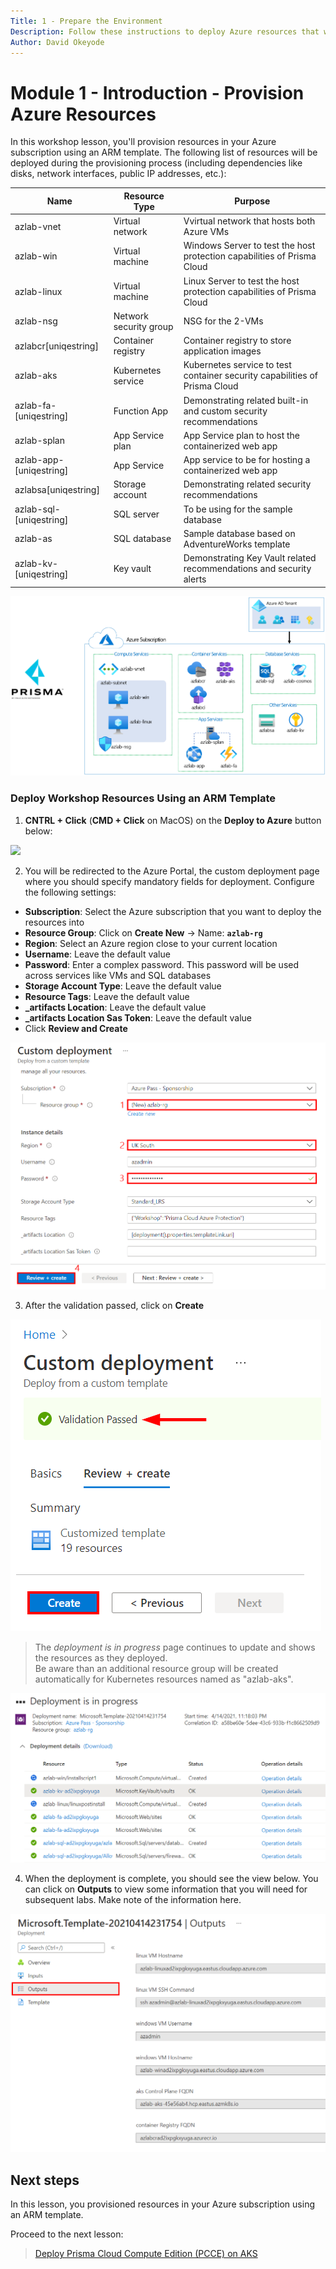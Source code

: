 ```yaml
---
Title: 1 - Prepare the Environment
Description: Follow these instructions to deploy Azure resources that we will use for the exercises in this workshop
Author: David Okeyode
---
```

# Module 1 - Introduction - Provision Azure Resources

In this workshop lesson, you'll provision resources in your Azure subscription using an ARM template.
The following list of resources will be deployed during the provisioning process (including dependencies like disks, network interfaces, public IP addresses, etc.):

Name | Resource Type | Purpose
-----| ------------- | -------
azlab-vnet | Virtual network | Vvirtual network that hosts both Azure VMs
azlab-win | Virtual machine | Windows Server to test the host protection capabilities of Prisma Cloud
azlab-linux | Virtual machine | Linux Server to test the host protection capabilities of Prisma Cloud
azlab-nsg | Network security group | NSG for the 2-VMs
azlabcr[uniqestring] | Container registry | Container registry to store application images
azlab-aks | Kubernetes service | Kubernetes service to test container security capabilities of Prisma Cloud
azlab-fa-[uniqestring] | Function App | Demonstrating related built-in and custom security recommendations
azlab-splan | App Service plan | App Service plan to host the containerized web app
azlab-app-[uniqestring] | App Service | App service to be for hosting a containerized web app
azlabsa[uniqestring] | Storage account | Demonstrating related security recommendations
azlab-sql-[uniqestring] | SQL server | To be using for the sample database
azlab-as | SQL database | Sample database based on AdventureWorks template
azlab-kv-[uniqestring] | Key vault | Demonstrating Key Vault related recommendations and security alerts

![1-lab-environment](../images/1-lab-environment.png)

### Deploy Workshop Resources Using an ARM Template
1. **CNTRL + Click** (**CMD + Click** on MacOS) on the **Deploy to Azure** button below:

<a href="https://portal.azure.com/#create/Microsoft.Template/uri/https%3A%2F%2Fraw.githubusercontent.com%2Fdavidokeyode%2Fprismacloud-workshops-labs%2Fmain%2Fworkshops%2Fazure-cloud-protection-pcce%2Ftemplate%2Fazlabtemplatedeploy.json" target="_blank"><img src="https://aka.ms/deploytoazurebutton"/></a>

2.	You will be redirected to the Azure Portal, the custom deployment page where you should specify mandatory fields for deployment. Configure the following settings:
* **Subscription**: Select the Azure subscription that you want to deploy the resources into
* **Resource Group**: Click on **Create New** → Name: **`azlab-rg`**
* **Region**: Select an Azure region close to your current location
* **Username**: Leave the default value
* **Password**: Enter a complex password. This password will be used across services like VMs and SQL databases
* **Storage Account Type**: Leave the default value
* **Resource Tags**: Leave the default value
* **_artifacts Location**: Leave the default value
* **_artifacts Location Sas Token**: Leave the default value
* Click **Review and Create**

![template-parameter](../images/1-template-parameter.png)

3. After the validation passed, click on **Create**

![1-template-validation](../images/1-template-validation.png)

> The *deployment is in progress* page continues to update and shows the resources as they deployed.  
> Be aware than an additional resource group will be created automatically for Kubernetes resources named as "azlab-aks".

![1-template-deployment-progress](../images/1-template-deployment-progress.png)

4. When the deployment is complete, you should see the view below. You can click on **Outputs** to view some information that you will need for subsequent labs. Make note of the information here.

![template-deployment-output](../images/1-template-deployment-output.png)

## Next steps

In this lesson, you provisioned resources in your Azure subscription using an ARM template.

Proceed to the next lesson:
> [Deploy Prisma Cloud Compute Edition (PCCE) on AKS](2-pcce-aks-deploy.md)
